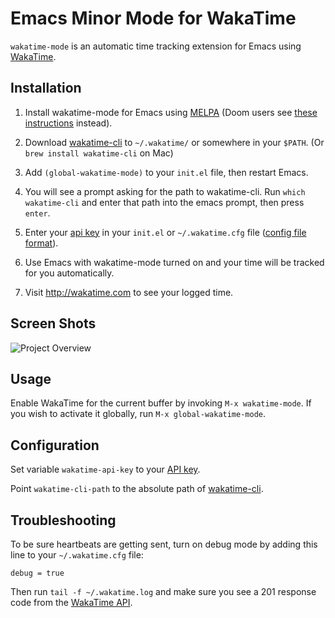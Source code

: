 # Emacs Minor Mode for WakaTime

`wakatime-mode` is an automatic time tracking extension for Emacs using [WakaTime](https://wakatime.com/).


## Installation

1. Install wakatime-mode for Emacs using [MELPA](https://melpa.org/#/wakatime-mode) (Doom users see [these instructions][doom install] instead).

2. Download [wakatime-cli](https://github.com/wakatime/wakatime-cli/releases) to `~/.wakatime/` or somewhere in your `$PATH`. (Or `brew install wakatime-cli` on Mac)

3. Add `(global-wakatime-mode)` to your `init.el` file, then restart Emacs.

4. You will see a prompt asking for the path to wakatime-cli. Run `which wakatime-cli` and enter that path into the emacs prompt, then press `enter`.

5. Enter your [api key](https://wakatime.com//api-key) in your `init.el` or `~/.wakatime.cfg` file ([config file format](https://github.com/wakatime/wakatime-cli/blob/develop/USAGE.md#ini-config-file)).

6. Use Emacs with wakatime-mode turned on and your time will be tracked for you automatically.

7. Visit http://wakatime.com to see your logged time.


## Screen Shots

![Project Overview](https://wakatime.com/static/img/ScreenShots/ScreenShot-2014-10-29.png)


## Usage

Enable WakaTime for the current buffer by invoking `M-x wakatime-mode`.  If you wish to activate it globally, run `M-x global-wakatime-mode`.


## Configuration

Set variable `wakatime-api-key` to your [API key](https://wakatime.com/api-key).

Point `wakatime-cli-path` to the absolute path of [wakatime-cli](https://github.com/wakatime/wakatime-cli/releases).


## Troubleshooting

To be sure heartbeats are getting sent, turn on debug mode by adding this line to your `~/.wakatime.cfg` file:

    debug = true

Then run `tail -f ~/.wakatime.log` and make sure you see a 201 response code from the [WakaTime API](https://wakatime.com/api).

[doom install]: https://medium.com/@el.gamerph/how-to-install-wakatime-in-doom-emacs-e5c582e15261

